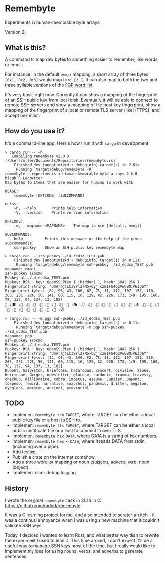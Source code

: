 # Remembyte

Experiments in human-memorable byte arrays.

Version 2!

## What is this?

A command to map raw bytes to something easier to remember, like words or emoji.

For instance, in the default `emoji` mapping, a short array of three bytes `[0x1, 0x2, 0x3]` would map to `🌀: 🌂: 🌅`. It can also map to both the two and three syllable versions of the [PGP word list](https://en.wikipedia.org/wiki/PGP_word_list).

It's very basic right now. Currently it can show a mapping of the fingerprint of an SSH public key from local disk. Eventually it will be able to connect to remote SSH servers and show a mapping of the host key fingerprint, show a mapping of the fingerprint of a local or remote TLS server (like HTTPS), and accept hex input.

## How do you use it?

It's a command-line app. Here's how I run it with `cargo` in development:

```
> cargo run -- -h
   Compiling remembyte v2.0.0 (/Users/mrled/Documents/Repositories/remembyte.rs)
    Finished dev [unoptimized + debuginfo] target(s) in 2.81s
     Running `target/debug/remembyte -h`
remembyte - experiments in human-memorable byte arrays 2.0.0
Micah R Ledbetter
Map bytes to items that are easier for humans to work with

USAGE:
    remembyte [OPTIONS] [SUBCOMMAND]

FLAGS:
    -h, --help       Prints help information
    -V, --version    Prints version information

OPTIONS:
    -m, --mapname <MAPNAME>    The map to use [default: emoji]

SUBCOMMANDS:
    help          Prints this message or the help of the given subcommand(s)
    ssh-pubkey    Show an SSH public key remembyte map

> cargo run -- ssh-pubkey ./id_ecdsa_TEST.pub
    Finished dev [unoptimized + debuginfo] target(s) in 0.11s
     Running `target/debug/remembyte ssh-pubkey ./id_ecdsa_TEST.pub`
mapname: emoji
ssh-pubkey subcmd
Pubkey at ./id_ecdsa_TEST.pub
Pubkey: RSA { key: OpenSSLPKey { (hidden) }, hash: SHA2_256 }
Fingerprint string: "UmAraj5LC3Brl27N5+QyjTxzEIFS4q2Vw6BOiV6JDbY"
Fingerprint bytes: [82, 96, 43, 106, 62, 75, 11, 112, 107, 151, 110, 205, 231, 228, 50, 141, 60, 115, 16, 129, 82, 226, 173, 149, 195, 160, 78, 137, 94, 137, 13, 182]
🎁 :🎓 :🍔 :🎩 :🍪 :🍷 :🌳 :🎯 :🎪 :🐎 :🎭 :👆 :👠 :👝 :🍞 :🐄 :🍨 :🎲 :🌹 :🏂 :🎁 :👛 :🐤 :🐌 :🐺 :🐗 :🍺 :🐀 :🎏 :🐀 :🌵 :🐭

> cargo run -- -m pgp ssh-pubkey ./id_ecdsa_TEST.pub
    Finished dev [unoptimized + debuginfo] target(s) in 0.11s
     Running `target/debug/remembyte -m pgp ssh-pubkey ./id_ecdsa_TEST.pub`
mapname: pgp
ssh-pubkey subcmd
Pubkey at ./id_ecdsa_TEST.pub
Pubkey: RSA { key: OpenSSLPKey { (hidden) }, hash: SHA2_256 }
Fingerprint string: "UmAraj5LC3Brl27N5+QyjTxzEIFS4q2Vw6BOiV6JDbY"
Fingerprint bytes: [82, 96, 43, 106, 62, 75, 11, 112, 107, 151, 110, 205, 231, 228, 50, 141, 60, 115, 16, 129, 82, 226, 173, 149, 195, 160, 78, 137, 94, 137, 13, 182]
Dupont, Galveston, briefcase, hazardous, concert, divisive, alone, hurricane, Geiger, newsletter, glucose, sardonic, trauma, travesty, checkup, millionaire, cobra, impetus, assume, Jupiter, Dupont, torpedo, reward, narrative, snapshot, pandemic, drifter, megaton, eyeglass, megaton, ancient, provincial
```

## TODO

- Implement `remembyte ssh TARGET`, where TARGET can be either a local public key file or a host to SSH to.
- Implement `remembyte tls TARGET`, where TARGET can be either a local public certificate file or a host to connect to over TLS.
- Implement `remembyte hex DATA`, where DATA is a string of hex numbers.
- Implement `remembyte hex < DATA`, where it reads DATA from stdin (including over a pipe).
- Add testing.
- Publish a crate on the Internet somehow.
- Add a three wordlist mapping of noun (subject), adverb, verb, noun (object).
- Implement nicer debug logging

## History

I wrote the original `remembyte` back in 2014 in C: <https://github.com/mrled/remembyte>

It was a C learning project for me, and also intended to scratch an itch - it was a continual annoyance when I was using a new machine that it couldn't validate SSH keys.

Today, I decided I wanted to learn Rust, and what better way than to rewrite the experiment I used to lean C. This time around, I don't expect it'll be a useful way to manage SSH keys most of the time, but I really would like to implement my idea for using nouns, verbs, and adverbs to generate sentences.
